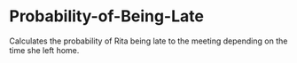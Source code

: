 # Probability-of-Being-Late
Calculates the probability of Rita being late to the meeting depending on the time she left home.
